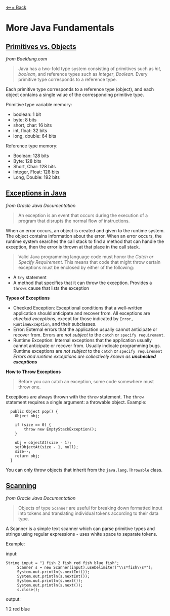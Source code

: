 [<=== Back](README.md)

# More Java Fundamentals

## [Primitives vs. Objects](https://www.baeldung.com/java-primitives-vs-objects)
*from Baeldung.com*

> Java has a two-fold type system consisting of primitives such as *int*, *boolean*, and reference types such as *Integer*, *Boolean*. Every primitive type corresponds to a reference type.

Each primitive type corresponds to a reference type (object), and each object contains a single value of the corresponding primitive type.

Primitive type variable memory:
- boolean: 1 bit
- byte: 8 bits
- short, char: 16 bits
- int, float: 32 bits
- long, double: 64 bits

Reference type memory:
- Boolean: 128 bits
- Byte: 128 bits
- Short, Char: 128 bits
- Integer, Float: 128 bits
- Long, Double: 192 bits

## [Exceptions in Java](https://docs.oracle.com/javase/tutorial/essential/exceptions/index.html)
*from Oracle Java Documentation*

> An exception is an event that occurs during the execution of a program that disrupts the normal flow of instructions.

When an error occurs, an object is created and given to the runtime system. The object contains information about the error.
When an error occurs, the runtime system searches the call stack to find a method that can handle the exception, then the error is thrown at that place in the call stack.

> Valid Java programming language code must honor the *Catch or Specify Requirement*. This means that code that might throw certain exceptions must be enclosed by either of the following:
  - A `try` statement
  - A method that specifies that it can throw the exception. Provides a `throws` cause that lists the exception

  **Types of Exceptions**

  - Checked Exception: Exceptional conditions that a well-written application should anticipate and recover from. All exceptions are *checked exceptions*, except for those indicated by `Error, RuntimeException`, and their subclasses.
  - Error: External errors that the application usually cannot anticipate or recover from. Errors are *not subject* to the `catch` or `specify requirement`.
  - Runtime Exception: Internal exceptions that the application usually cannot anticipate or recover from. Usually indicate programming bugs. Runtime exceptions are *not subject* to the `catch` or `specify requirement`
  *Errors and runtime exceptions are collectively known as **unchecked exceptions***

  **How to Throw Exceptions**

  > Before you can catch an exception, some code somewhere must throw one.

  Exceptions are always thrown with the `throw` statement. The `throw` statement requires a single argument: a throwable object. Example:

```
  public Object pop() {   
    Object obj;   
    
    if (size == 0) {   
        throw new EmptyStackException();   
    }   
   
    obj = objectAt(size - 1);   
    setObjectAt(size - 1, null);   
    size--;   
    return obj;   
  }   
```

You can only throw objects that inherit from the `java.lang.Throwable` class.

## [Scanning](https://docs.oracle.com/javase/tutorial/essential/io/scanning.html)
*from Oracle Java Documentation*

> Objects of type `Scanner` are useful for breaking down formatted input into tokens and translating individual tokens according to their data type.

A Scanner is a simple text scanner which can parse primitive types and strings using regular expressions - uses white space to separate tokens.

Example:

input:
```
String input = "1 fish 2 fish red fish blue fish";
     Scanner s = new Scanner(input).useDelimiter("\\s*fish\\s*");
     System.out.println(s.nextInt());
     System.out.println(s.nextInt());
     System.out.println(s.next());
     System.out.println(s.next());
     s.close();
```
output:

1
2
red
blue
